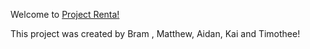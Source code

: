 Welcome to [Project Renta!](https://project-renta.netlify.app/)

This project was created by Bram , Matthew, Aidan, Kai and Timothee!
